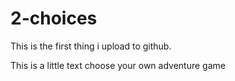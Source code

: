 # 2-choices
This is the first thing i upload to github.

This is a little text choose your own adventure game 
